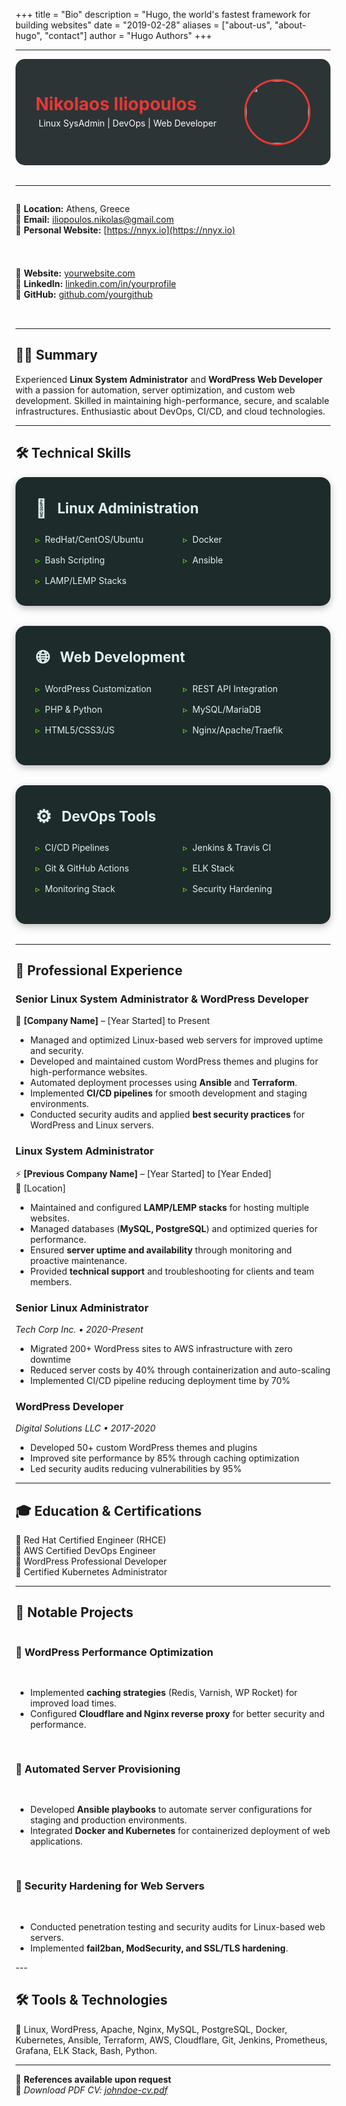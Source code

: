 +++
title = "Bio"
description = "Hugo, the world's fastest framework for building websites"
date = "2019-02-28"
aliases = ["about-us", "about-hugo", "contact"]
author = "Hugo Authors"
+++

---
<div style="background-color: #2d3436; color: #ffffff; padding: 2rem; border-radius: 15px; margin-bottom: 2rem;">
  <div style="display: flex; justify-content: space-between; align-items: center;">
    <div>
      <h1 style="color: #e53935; margin: 0;">Nikolaos Iliopoulos</h1>
      <p style="margin: 5;font-size:100%;color: #fafafa;"> Linux SysAdmin | DevOps | Web Developer</h3>
    </div>
    <img src="/images/profile.jpg" style="width: 100px; height: 100px; border-radius: 50%; border: 3px solid #e53935;">
  </div>
</div>

---

<div style="display: grid; grid-template-columns: repeat(auto-fit, minmax(300px, 1fr)); gap: 1.5rem; margin-bottom: 2rem;">

📍 **Location:** Athens, Greece  
📧 **Email:** [iliopoulos.nikolas@gmail.com](mailto:iliopoulos.nikolas@gmail.com)  
🔗 **Personal Website:** [https://nnyx.io](https://nnyx.io)  
  
 
 
🔗 **Website:** [yourwebsite.com](https://yourwebsite.com)  
💼 **LinkedIn:** [linkedin.com/in/yourprofile](https://linkedin.com/in/yourprofile)  
🐙 **GitHub:** [github.com/yourgithub](https://github.com/yourgithub) 

</div>

---

## **👨‍💻 Summary**
Experienced **Linux System Administrator** and **WordPress Web Developer** with a passion for automation, server optimization, and custom web development. Skilled in maintaining high-performance, secure, and scalable infrastructures. Enthusiastic about DevOps, CI/CD, and cloud technologies.

---

## 🛠 Technical Skills

<div style="display: grid; grid-template-columns: repeat(auto-fit, minmax(300px, 1fr)); gap: 2rem; margin-bottom: 2rem;">

<div style="background: var(--card-bg, #1d2b2b); padding: 2rem; border-radius: 16px; box-shadow: 0 4px 12px rgba(0,0,0,0.25); transition: transform 0.3s ease; color: var(--text-color, #e0f2f1);">
  <h3 style="margin: 0 0 1.5rem 0; display: flex; align-items: center; gap: 1rem; font-size: 1.4rem;">
    <span style="font-size: 1.8rem;">🐧</span> Linux Administration
  </h3>
  <ul style="columns: 2; list-style: none; padding: 0; margin: 0; column-gap: 2rem;">
    <li style="margin-bottom: 1rem; display: flex; align-items: start; gap: 0.5rem;">
      <span style="color: #76ff03;">▹</span> RedHat/CentOS/Ubuntu
    </li>
    <li style="margin-bottom: 1rem; display: flex; align-items: start; gap: 0.5rem;">
      <span style="color: #76ff03;">▹</span> Bash Scripting
    </li>
    <li style="margin-bottom: 1rem; display: flex; align-items: start; gap: 0.5rem;">
      <span style="color: #76ff03;">▹</span> LAMP/LEMP Stacks
    </li>
    <li style="margin-bottom: 1rem; display: flex; align-items: start; gap: 0.5rem;">
      <span style="color: #76ff03;">▹</span> Docker
    </li>
    <li style="margin-bottom: 1rem; display: flex; align-items: start; gap: 0.5rem;">
      <span style="color: #76ff03;">▹</span> Ansible
    </li>
  </ul>
</div>

<div style="background: var(--card-bg, #1d2b2b); padding: 2rem; border-radius: 16px; box-shadow: 0 4px 12px rgba(0,0,0,0.25); transition: transform 0.3s ease; color: var(--text-color, #e0f2f1);">
  <h3 style="margin: 0 0 1.5rem 0; display: flex; align-items: center; gap: 1rem; font-size: 1.4rem;">
    <span style="font-size: 1.8rem;">🌐</span> Web Development
  </h3>
  <ul style="columns: 2; list-style: none; padding: 0; margin: 0; column-gap: 2rem;">
    <li style="margin-bottom: 1rem; display: flex; align-items: start; gap: 0.5rem;">
      <span style="color: #76ff03;">▹</span> WordPress Customization
    </li>
    <li style="margin-bottom: 1rem; display: flex; align-items: start; gap: 0.5rem;">
      <span style="color: #76ff03;">▹</span> PHP & Python
    </li>
    <li style="margin-bottom: 1rem; display: flex; align-items: start; gap: 0.5rem;">
      <span style="color: #76ff03;">▹</span> HTML5/CSS3/JS
    </li>
    <li style="margin-bottom: 1rem; display: flex; align-items: start; gap: 0.5rem;">
      <span style="color: #76ff03;">▹</span> REST API Integration
    </li>
    <li style="margin-bottom: 1rem; display: flex; align-items: start; gap: 0.5rem;">
      <span style="color: #76ff03;">▹</span> MySQL/MariaDB
    </li>
    <li style="margin-bottom: 1rem; display: flex; align-items: start; gap: 0.5rem;">
      <span style="color: #76ff03;">▹</span> Nginx/Apache/Traefik
    </li>
  </ul>
</div>

<div style="background: var(--card-bg, #1d2b2b); padding: 2rem; border-radius: 16px; box-shadow: 0 4px 12px rgba(0,0,0,0.25); transition: transform 0.3s ease; color: var(--text-color, #e0f2f1);">
  <h3 style="margin: 0 0 1.5rem 0; display: flex; align-items: center; gap: 1rem; font-size: 1.4rem;">
    <span style="font-size: 1.8rem;">⚙️</span> DevOps Tools
  </h3>
  <ul style="columns: 2; list-style: none; padding: 0; margin: 0; column-gap: 2rem;">
    <li style="margin-bottom: 1rem; display: flex; align-items: start; gap: 0.5rem;">
      <span style="color: #76ff03;">▹</span> CI/CD Pipelines
    </li>
    <li style="margin-bottom: 1rem; display: flex; align-items: start; gap: 0.5rem;">
      <span style="color: #76ff03;">▹</span> Git & GitHub Actions
    </li>
    <li style="margin-bottom: 1rem; display: flex; align-items: start; gap: 0.5rem;">
      <span style="color: #76ff03;">▹</span> Monitoring Stack
    </li>
    <li style="margin-bottom: 1rem; display: flex; align-items: start; gap: 0.5rem;">
      <span style="color: #76ff03;">▹</span> Jenkins & Travis CI
    </li>
    <li style="margin-bottom: 1rem; display: flex; align-items: start; gap: 0.5rem;">
      <span style="color: #76ff03;">▹</span> ELK Stack
    </li>
    <li style="margin-bottom: 1rem; display: flex; align-items: start; gap: 0.5rem;">
      <span style="color: #76ff03;">▹</span> Security Hardening
    </li>
  </ul>
</div>

</div>

<style>
@media (prefers-color-scheme: dark) {
  :root {
    --card-bg: #2d3436;
    --text-color: #ffffff;
  }
}

/* Add hover effect */
[style*="--card-bg"]:hover {
  transform: translateY(-5px);
  box-shadow: 0 8px 16px rgba(0,0,0,0.3);
}

/* Better mobile experience */
@media (max-width: 768px) {
  ul {
    columns: 1 !important;
  }
  
  div[style*="grid-template-columns"] {
    gap: 1.5rem !important;
  }
}
</style>
---

## **💼 Professional Experience**

### **Senior Linux System Administrator & WordPress Developer**  
🚀 **[Company Name]** – [Year Started] to Present  

- Managed and optimized Linux-based web servers for improved uptime and security.
- Developed and maintained custom WordPress themes and plugins for high-performance websites.
- Automated deployment processes using **Ansible** and **Terraform**.
- Implemented **CI/CD pipelines** for smooth development and staging environments.
- Conducted security audits and applied **best security practices** for WordPress and Linux servers.

### **Linux System Administrator**  
⚡ **[Previous Company Name]** – [Year Started] to [Year Ended]  
📍 [Location]

- Maintained and configured **LAMP/LEMP stacks** for hosting multiple websites.
- Managed databases (**MySQL, PostgreSQL**) and optimized queries for performance.
- Ensured **server uptime and availability** through monitoring and proactive maintenance.
- Provided **technical support** and troubleshooting for clients and team members.

### **Senior Linux Administrator**  
*Tech Corp Inc. • 2020-Present*  
- Migrated 200+ WordPress sites to AWS infrastructure with zero downtime
- Reduced server costs by 40% through containerization and auto-scaling
- Implemented CI/CD pipeline reducing deployment time by 70%

### **WordPress Developer**  
*Digital Solutions LLC • 2017-2020*  
- Developed 50+ custom WordPress themes and plugins
- Improved site performance by 85% through caching optimization
- Led security audits reducing vulnerabilities by 95%

---

## **🎓 Education & Certifications**
  📜 Red Hat Certified Engineer (RHCE)  
  📜 AWS Certified DevOps Engineer  
  📜 WordPress Professional Developer  
  📜 Certified Kubernetes Administrator

---

## **🚀 Notable Projects**

<div style="display: grid; grid-template-columns: repeat(auto-fit, minmax(300px, 1fr)); gap: 1rem;">

### **🔹 WordPress Performance Optimization**
- Implemented **caching strategies** (Redis, Varnish, WP Rocket) for improved load times.
- Configured **Cloudflare and Nginx reverse proxy** for better security and performance.

### **🔹 Automated Server Provisioning**
- Developed **Ansible playbooks** to automate server configurations for staging and production environments.
- Integrated **Docker and Kubernetes** for containerized deployment of web applications.

### **🔹 Security Hardening for Web Servers**
- Conducted penetration testing and security audits for Linux-based web servers.
- Implemented **fail2ban, ModSecurity, and SSL/TLS hardening**.

</div>
---

## **🛠 Tools & Technologies**
🚀 Linux, WordPress, Apache, Nginx, MySQL, PostgreSQL, Docker, Kubernetes, Ansible, Terraform, AWS, Cloudflare, Git, Jenkins, Prometheus, Grafana, ELK Stack, Bash, Python.

---

📄 **References available upon request**  
🔗 *Download PDF CV: [johndoe-cv.pdf](/docs/johndoe-cv.pdf)*